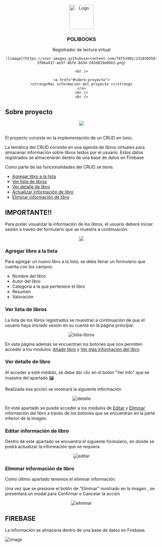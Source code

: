 <br />
<div align="center">
  <a>
    <img src="https://res.cloudinary.com/dm0qsdpr8/image/upload/v1673872160/imagenes/logo_polibooks_mjs7x6.png" alt="Logo" width="80" height="80">
  </a>

  <h3 align="center"><b>POLIBOOKS</b></h3>

  Registrador de lectura virtual
    
    ![image](https://user-images.githubusercontent.com/74751902/231830550-3f86a437-ae5f-46fe-8d34-243d019e0bb3.png)
    
    <br />
 
    <a href="#sobre-proyecto">
    <strong>Mas información del proyecto »</strong>
    </a>
    <br />
    <br />
</div>


## Sobre proyecto
<div align="center">
    <img src="https://res.cloudinary.com/dm0qsdpr8/image/upload/v1673872949/imagenes/portada_polibooks_lq15te.png" >
    <br></br>
</div>



El proyecto consiste en la implementación de un CRUD en Ionic. 

La temática del CRUD consiste en una agenda de libros virtuales para almacenar información sobre libros leidos por el usuario. Estos datos registrados se almacenarán dentro de una base de datos en Firebase

Como parte de las funcionalidades del CRUD se tiene:
<ul>
    <li><a href="#agregar-libro-a-la-lista">Agregar libro a la lista</a></li>
    <li><a href="#ver-lista-de-libros">Ver lista de libros</a></li>
    <li><a href="#ver-detalle-de-libro">Ver detalle de libro</a></li>
    <li><a href="#editar-información-de-libro">Actualizar información de libro</a></li>
    <li><a href="#eliminar-información-de-libro">Eliminar información de libro </a></li>
</ul>

## IMPORTANTE!!

Para poder visualizar la información de los libros, el usuario deberá iniciar sesión a través del formulario que se muestra a continuación:

<div align="center">
    <img src="https://res.cloudinary.com/dm0qsdpr8/image/upload/v1673874856/imagenes/login_polibooks1_y4dabe.png" >

</div>

### Agregar libro a la lista

Para agregar un nuevo libro a la lista, se debe llenar un formulario que cuenta con los campos:
<ul>
    <li>Nombre del libro</li>
    <li>Autor del libro</li>
    <li>Categoria a la que pertenece el libro</li>
    <li>Resumen</li>
    <li>Valoración</li>
</ul>

### Ver lista de libros

La lista de los libros registrados se muestran a continuación de que el usuario haya iniciado sesión en su cuenta en la página principal.

<div align="center">
    <img src="https://res.cloudinary.com/dm0qsdpr8/image/upload/v1673877267/imagenes/mostrar-info_gbneoj.png" alt="lista-libros">
</div>

En esta página además se encuentran los botones que nos permiten acceder a los módulos: <a href="#agregar-libro-a-la-lista">Añadir libro</a> y <a href="#ver-detalle-de-libro">Ver más información del libro</a>.

### Ver detalle de libro

Al acceder a esté módulo, se debe dar clic en el botón "Ver info" que se muestra del apartado <a href="#ver-lista-de-libros">🖼</a>

Realizada esa acción se mostrará la siguiente información

<div align="center">
    <img src="https://res.cloudinary.com/dm0qsdpr8/image/upload/v1673877267/imagenes/ver-detalle_fxow1m.png" alt="detalle">
</div>

En este apartado se puede acceder a los módulos de <a href="#editar-información-de-libro">Editar</a> y <a href="#eliminar-información-de-libro">Eliminar</a> información del libro a través de los botones que se encuentran en la parte inferior de la imagen.

### Editar información de libro

Dentro de este apartado se encuentra el siguiente formulario, en donde se podrá actualizar la información que se requiera

<div align="center">
    <img src="https://res.cloudinary.com/dm0qsdpr8/image/upload/v1673877267/imagenes/editar-info_re8jeu.png" alt="editar">
</div>

### Eliminar información de libro

Como último apartado tenemos el eliminar información.

Una vez que se presione el botón de "Eliminar" mostrado en la imagen <citar imagen>, se presentará un modal para Confirmar o Cancelar la acción

<div align="center">
    <img src="https://res.cloudinary.com/dm0qsdpr8/image/upload/v1673877267/imagenes/eliminar-info_yhp53y.png" alt="eliminar">
</div>

## FIREBASE

La información se almacena dentro de una base de datos en Firebase.

![image](https://user-images.githubusercontent.com/74751902/212698343-fa1feefd-d6a5-40ac-ab6c-261db29d8e43.png)


